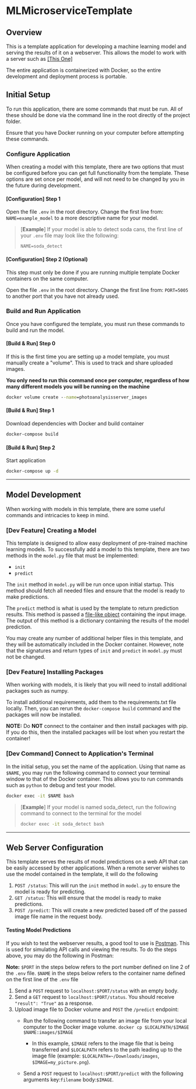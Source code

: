 # MLMicroserviceTemplate

## Overview

This is a template application for developing a machine learning model and serving the
 results of it on a webserver. This allows the model to work with a server such as [\[This One\]](https://github.com/UMass-Rescue/PhotoAnalysisServer)

The entire application is containerized with Docker, so the entire development and 
deployment process is portable.





## Initial Setup

To run this application, there are some commands that must be run. All of these should be
done via the command line in the root directly of the project folder.

Ensure that you have Docker running on your computer before attempting these commands.


### Configure Application

When creating a model with this template, there are two options that must be configured before
you can get full functionality from the template. These options are set once per model, and will
not need to be changed by you in the future during development.

#### [Configuration] Step 1
Open the file `.env` in the root directory. Change the first line from:
`NAME=example_model` to a more descriptive name for your model.

> [**Example**]
> If your model is able to detect soda cans, the first line of your `.env` file may look like the following:
> ```text
> NAME=soda_detect
> ```

#### [Configuration] Step 2 (Optional)
This step must only be done if you are running multiple template Docker containers on the same computer.

Open the file `.env` in the root directory. Change the first line from:
`PORT=5005` to another port that you have not already used.


### Build and Run Application

Once you have configured the template, you must run these commands to build and run the model.

#### [Build & Run] Step 0
If this is the first time you are setting up a model template, you must manually create a "volume".
This is used to track and share uploaded images.

**You only need to run this command once per computer, regardless of how many different models
 you will be running on the machine**

```cmd
docker volume create --name=photoanalysisserver_images
``` 


#### [Build & Run] Step 1
Download dependencies with Docker and build container

```cmd
docker-compose build
```
#### [Build & Run] Step 2
Start application
```cmd
docker-compose up -d
```

---

## Model Development

When working with models in this template, there are some useful commands and intricacies 
to keep in mind.

### [Dev Feature] Creating a Model
This template is designed to allow easy deployment of pre-trained machine learning models. To successfully add a model
to this template, there are two methods in the `model.py` file that must be implemented:
- `init`
- `predict`

The `init` method in `model.py` will be run once upon initial startup. This method should fetch all needed files and ensure that
the model is ready to make predictions.

The `predict` method is what is used by the template to return prediction results. This method is passed a [file-like object](https://docs.python.org/3/library/io.html)
containing the input image. The output of this method is a dictionary containing the results of the model prediction.

You may create any number of additional helper files in this template, and they will be automatically included in the
Docker container. However, note that the signatures and return types of `init` and `predict` in `model.py` must not be changed.


### [Dev Feature] Installing Packages
When working with models, it is likely that you will need to install additional packages such as numpy.

To install additional requirements, add them to the requirements.txt file locally. Then, you can rerun the `docker-compose build` command and
the packages will now be installed.

**NOTE:** Do **NOT** connect to the container and then install packages with pip. If you do this, then the installed packages will be lost when you restart the container! 


### [Dev Command] Connect to Application's Terminal
In the initial setup, you set the name of the application. Using that name as `$NAME`, you may run
the following command to connect your terminal window to that of the Docker container. This allows you to run commands such as
`python` to debug and test your model.
```cmd
docker exec -it $NAME bash
```
> [**Example**]
> If your model is named soda_detect, run the following command to connect to the terminal for the model
> ```cmd
> docker exec -it soda_detect bash
> ```

---

## Web Server Configuration

This template serves the results of model predictions on a web API that can be easily accessed by other
applications. When a remote server wishes to use the model contained in the template, it will do the following

1. `POST /status`: This will run the `init` method in `model.py` to ensure the model is ready for predicting.
2. `GET /status`: This will ensure that the model is ready to make predictions.
3. `POST /predict`: This will create a new predicted based off of the passed image file name in the request body. 

#### Testing Model Predictions
If you wish to test the webserver results, a good tool to use is [Postman](https://postman.com). This is used for simulating API
calls and viewing the results. To do the steps above, you may do the following in Postman:

**Note:** `$PORT` in the steps below refers to the port number defined on line 2 of the `.env` file. `$NAME` in the steps 
below refers to the container name defined on the first line of the `.env` file

1. Send a `POST` request to `localhost:$PORT/status` with an empty body.
2. Send a `GET` request to `localhost:$PORT/status`. You should receive `"result": "True"` as a response.
3. Upload image file to Docker volume and `POST` the `/predict` endpoint:
    - Run the following command to transfer an image file from your local computer to the Docker image volume.
   `docker cp $LOCALPATH/$IMAGE $NAME:images/$IMAGE`
        - In this example, `$IMAGE` refers to the image file that is being transferred and `$LOCALPATH` refers to the
   path leading up to the image file (example: `$LOCALPATH=~/Downloads/images`, `$IMAGE=my_picture.png`).
   
   - Send a `POST` request to `localhost:$PORT/predict` with the following arguments key:`filename` body:`$IMAGE`.
